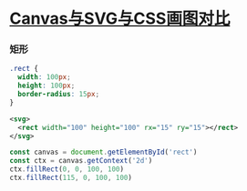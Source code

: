 # [Canvas与SVG与CSS画图对比](https://shanyue.tech/post/canvas-and-svg-shapes.html)

### 矩形
```css
.rect {
  width: 100px;
  height: 100px;
  border-radius: 15px;
}
```
```svg
<svg>
  <rect width="100" height="100" rx="15" ry="15"></rect>
</svg>
```
```js
const canvas = document.getElementById('rect')
const ctx = canvas.getContext('2d')
ctx.fillRect(0, 0, 100, 100)
ctx.fillRect(115, 0, 100, 100)
```
